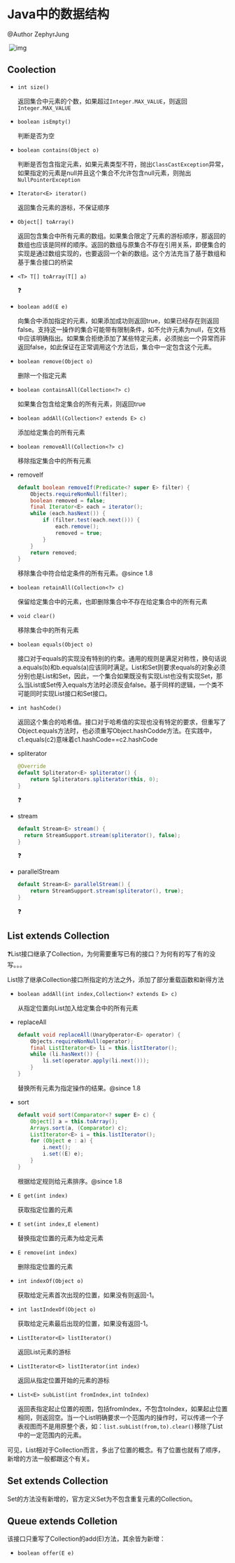 # Java中的数据结构

@Author ZephyrJung

 ![img](http://img.blog.csdn.net/20151124194221498?watermark/2/text/aHR0cDovL2Jsb2cuY3Nkbi5uZXQv/font/5a6L5L2T/fontsize/400/fill/I0JBQkFCMA==/dissolve/70/gravity/Center)

## Coolection

- `int size()`

  返回集合中元素的个数，如果超过`Integer.MAX_VALUE`，则返回`Integer.MAX_VALUE`

- `boolean isEmpty()`

  判断是否为空

- `boolean contains(Object o)`

  判断是否包含指定元素，如果元素类型不符，抛出`ClassCastException`异常，如果指定的元素是null并且这个集合不允许包含null元素，则抛出`NullPointerException`

- `Iterator<E> iterator()`

  返回集合元素的游标，不保证顺序

- `Object[] toArray()`

  返回包含集合中所有元素的数组。如果集合限定了元素的游标顺序，那返回的数组也应该是同样的顺序。返回的数组与原集合不存在引用关系，即便集合的实现是通过数组实现的，也要返回一个新的数组。这个方法充当了基于数组和基于集合接口的桥梁

- `<T> T[] toArray(T[] a)`

  :question:

- `boolean add(E e)`

  向集合中添加指定的元素，如果添加成功则返回true，如果已经存在则返回false。支持这一操作的集合可能带有限制条件，如不允许元素为null，在文档中应该明确指出。如果集合拒绝添加了某些特定元素，必须抛出一个异常而非返回false，如此保证在正常调用这个方法后，集合中一定包含这个元素。

- `boolean remove(Object o)`

  删除一个指定元素

- `boolean containsAll(Collection<?> c)`

  如果集合包含给定集合的所有元素，则返回true

- `boolean addAll(Collection<? extends E> c)`

  添加给定集合的所有元素

- `boolean removeAll(Collection<?> c)`

  移除指定集合中的所有元素

- removeIf

  ```java
  default boolean removeIf(Predicate<? super E> filter) {
      Objects.requireNonNull(filter);
      boolean removed = false;
      final Iterator<E> each = iterator();
      while (each.hasNext()) {
          if (filter.test(each.next())) {
              each.remove();
              removed = true;
          }
      }
      return removed;
  }
  ```

  移除集合中符合给定条件的所有元素。@since 1.8

- `boolean retainAll(Collection<?> c)`

  保留给定集合中的元素，也即删除集合中不存在给定集合中的所有元素

- `void clear()`

  移除集合中的所有元素

- `boolean equals(Object o)`

  接口对于equals的实现没有特别的约束。通用的规则是满足对称性，换句话说a.equals(b)和b.equals(a)应该同时满足。List和Set则要求equals的对象必须分别也是List和Set，因此，一个集合如果既没有实现List也没有实现Set，那么当List或Set传入equals方法时必须反会false。基于同样的逻辑，一个类不可能同时实现List接口和Set接口。

- `int hashCode()`

  返回这个集合的哈希值。接口对于哈希值的实现也没有特定的要求，但重写了Object.equals方法时，也必须重写Object.hashCodde方法。在实践中，c1.equals(c2)意味着c1.hashCode==c2.hashCode

- spliterator

  ```java
  @Override
  default Spliterator<E> spliterator() {
      return Spliterators.spliterator(this, 0);
  }
  ```

  :question:

- stream

  ```java
  default Stream<E> stream() {
  	return StreamSupport.stream(spliterator(), false);
  }
  ```

  :question:

- parallelStream

  ```java
  default Stream<E> parallelStream() {
      return StreamSupport.stream(spliterator(), true);
  }
  ```

  :question:

## List extends Collection

:question:List接口继承了Collection，为何需要重写已有的接口？为何有的写了有的没写。。。

List除了继承Collection接口所指定的方法之外，添加了部分重载函数和新得方法

- `boolean addAll(int index,Collection<? extends E> c)`

  从指定位置向List加入给定集合中的所有元素

- replaceAll

  ```java
  default void replaceAll(UnaryOperator<E> operator) {
      Objects.requireNonNull(operator);
      final ListIterator<E> li = this.listIterator();
      while (li.hasNext()) {
          li.set(operator.apply(li.next()));
      }
  }
  ```

  替换所有元素为指定操作的结果。@since 1.8

- sort

  ```java
  default void sort(Comparator<? super E> c) {
      Object[] a = this.toArray();
      Arrays.sort(a, (Comparator) c);
      ListIterator<E> i = this.listIterator();
      for (Object e : a) {
          i.next();
          i.set((E) e);
      }
  }
  ```

  根据给定规则给元素排序。@since 1.8

- `E get(int index)`

  获取指定位置的元素

- `E set(int index,E element)`

  替换指定位置的元素为给定元素

- `E remove(int index)`

  删除指定位置的元素

- `int indexOf(Object o)`

  获取给定元素首次出现的位置，如果没有则返回-1。

- `int lastIndexOf(Object o)`

  获取给定元素最后出现的位置，如果没有返回-1。

- `ListIterator<E> listIterator()`

  返回List元素的游标

- `ListIterator<E> listIterator(int index)`

  返回从指定位置开始的元素的游标

- `List<E> subList(int fromIndex,int toIndex)`

  返回表指定起止位置的视图，包括fromIndex，不包含toIndex，如果起止位置相同，则返回空。当一个List明确要求一个范围内的操作时，可以传递一个子表视图而不是用原整个表，如：`list.subList(from,to).clear()`移除了List中的一定范围内的元素。

可见，List相对于Collection而言，多出了位置的概念。有了位置也就有了顺序，新增的方法一般都跟这个有关。

## Set extends Collection

Set的方法没有新增的，官方定义Set为不包含重复元素的Collection。

## Queue extends Colletion

该接口只重写了Collection的add(E)方法，其余皆为新增：

- `boolean offer(E e)`

   